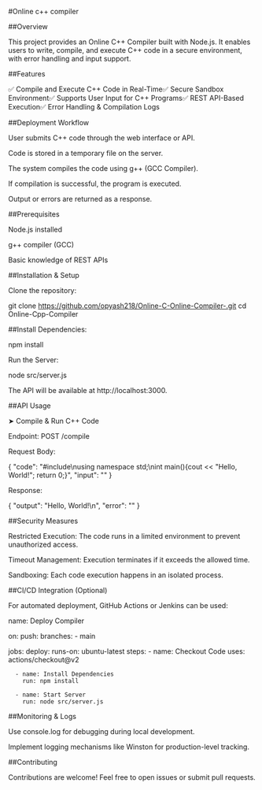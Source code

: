 #Online c++ compiler 

##Overview

This project provides an Online C++ Compiler built with Node.js. It enables users to write, compile, and execute C++ code in a secure environment, with error handling and input support.

##Features

✅ Compile and Execute C++ Code in Real-Time✅ Secure Sandbox Environment✅ Supports User Input for C++ Programs✅ REST API-Based Execution✅ Error Handling & Compilation Logs

##Deployment Workflow

User submits C++ code through the web interface or API.

Code is stored in a temporary file on the server.

The system compiles the code using g++ (GCC Compiler).

If compilation is successful, the program is executed.

Output or errors are returned as a response.

##Prerequisites

Node.js installed

g++ compiler (GCC)

Basic knowledge of REST APIs

##Installation & Setup

Clone the repository:

git clone https://github.com/opyash218/Online-C-Online-Compiler-.git
cd Online-Cpp-Compiler

##Install Dependencies:

npm install

Run the Server:

node src/server.js

The API will be available at http://localhost:3000.

##API Usage

➤ Compile & Run C++ Code

Endpoint: POST /compile

Request Body:

{
  "code": "#include<iostream>\nusing namespace std;\nint main(){cout << \"Hello, World!\"; return 0;}",
  "input": ""
}

Response:

{
  "output": "Hello, World!\n",
  "error": ""
}

##Security Measures

Restricted Execution: The code runs in a limited environment to prevent unauthorized access.

Timeout Management: Execution terminates if it exceeds the allowed time.

Sandboxing: Each code execution happens in an isolated process.

##CI/CD Integration (Optional)

For automated deployment, GitHub Actions or Jenkins can be used:

name: Deploy Compiler

on:
  push:
    branches:
      - main

jobs:
  deploy:
    runs-on: ubuntu-latest
    steps:
      - name: Checkout Code
        uses: actions/checkout@v2

      - name: Install Dependencies
        run: npm install

      - name: Start Server
        run: node src/server.js

##Monitoring & Logs

Use console.log for debugging during local development.

Implement logging mechanisms like Winston for production-level tracking.

##Contributing

Contributions are welcome! Feel free to open issues or submit pull requests.

